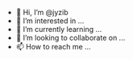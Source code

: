- 👋 Hi, I’m @jyzib
- 👀 I’m interested in ...
- 🌱 I’m currently learning ...
- 💞️ I’m looking to collaborate on ...
- 📫 How to reach me ...

<!---
jyzib/jyzib is a ✨ special ✨ repository because its `README.md` (this file) appears on your GitHub profile.
You can click the Preview link to take a look at your changes.
--->
